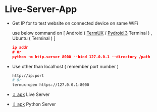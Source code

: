 # Live-Server-App
+ Get IP for to test website on connected device on same WiFi
  
  use below command on [ Android ( [TermUX](https://play.google.com/store/apps/details?id=com.termux) / [Pydroid 3](https://play.google.com/store/apps/details?id=ru.iiec.pydroid3) Terminal ) , Ubuntu ( Terminal ) ]
  ```json
  ip addr
  # Or
  python -m http.server 8000 --bind 127.0.0.1 --directory /path
  ```
+ Use other than localhost ( remember port number )
  ```bash
  http://ip:port 
  # Or
  termux-open https://127.0.0.1:8000
  ```
+ [⇩ apk](https://www.mediafire.com/file/aoeub2ilvpdx5vs/Live_Server.apk) Live Server
+ [⇩ apk](https://www.mediafire.com/file/gt0zgk9pos6pdam/Python_Server.apk) Python Server

